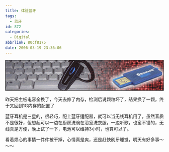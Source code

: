 ```yaml
---
title: 体验蓝牙
tags:
  - 蓝牙
id: 872
categories:
  - Digital
abbrlink: 80cf8175
date: 2006-03-19 23:36:06
---
```


![](/images/2006/03/19_2006-3-320207923_12718.gif)

昨天把主板电容全换了，今天去修了内存，检测后说颗粒坏了，结果换了一颗，终于又回到1G内存的配置了

蓝牙耳机是三星的，很轻巧，配上蓝牙适配器，就可以当无线耳机用了，虽然音质不是很好，但想起可以一边在厨房洗碗在浴室洗衣服，一边听歌，也蛮不错的，无线真是方便，晚上试了一下，电池可以维持3小时，也算可以了。

看着烦心的事情一件件被干掉，心情真是爽，还是赶快刷牙睡觉，明天有好多事～～～